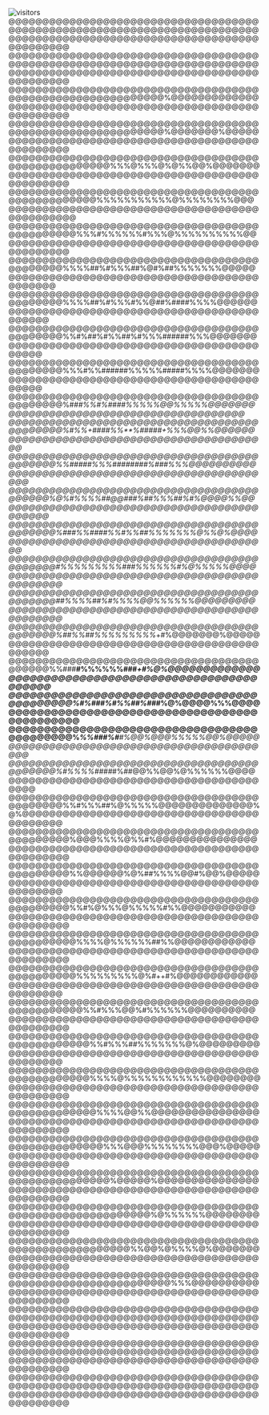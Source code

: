 
![visitors](https://vbr.nathanchung.dev/badge?page_id=Bojjiiii.Bojjiiiii&color=00cf00)
@@@@@@@@@@@@@@@@@@@@@@@@@@@@@@@@@@@@@@@@@@@@@@@@@@@@@@@@@@@@@@@@@@@@@@@@@@@@@@@@@@@@@@@@@@@@@@@@@@@@@@@@@@@@@@@@@@@@@@@@
@@@@@@@@@@@@@@@@@@@@@@@@@@@@@@@@@@@@@@@@@@@@@@@@@@@@@@@@@@@@@@@@@@@@@@@@@@@@@@@@@@@@@@@@@@@@@@@@@@@@@@@@@@@@@@@@@@@@@@@@
@@@@@@@@@@@@@@@@@@@@@@@@@@@@@@@@@@@@@@@@@@@@@@@@@@@@@@@@@@@@%@@@@@@@@@@@@@@@@@@@@@@@@@@@@@@@@@@@@@@@@@@@@@@@@@@@@@@@@@@@
@@@@@@@@@@@@@@@@@@@@@@@@@@@@@@@@@@@@@@@@@@@@@@@@@@@@@@@@@@@@%@@@@@@@%@@@@@@@@@@@@@@@@@@@@@@@@@@@@@@@@@@@@@@@@@@@@@@@@@@@
@@@@@@@@@@@@@@@@@@@@@@@@@@@@@@@@@@@@@@@@@@@@@@@@@@@@%%%@%%%@%@%%@@%@@@@@@@@@@@@@@@@@@@@@@@@@@@@@@@@@@@@@@@@@@@@@@@@@@@@@
@@@@@@@@@@@@@@@@@@@@@@@@@@@@@@@@@@@@@@@@@@@@@@@@@@%%%%%%%%%%%@%%%%%%%%@@@@@@@@@@@@@@@@@@@@@@@@@@@@@@@@@@@@@@@@@@@@@@@@@@
@@@@@@@@@@@@@@@@@@@@@@@@@@@@@@@@@@@@@@@@@@@@@@@%%%#%%%%%%#%%%@%%%%%%%%%%@@@@@@@@@@@@@@@@@@@@@@@@@@@@@@@@@@@@@@@@@@@@@@@@
@@@@@@@@@@@@@@@@@@@@@@@@@@@@@@@@@@@@@@@@@@@@@%%%%##%#%%%##%@#%##%%%%%%%@@@@@@@@@@@@@@@@@@@@@@@@@@@@@@@@@@@@@@@@@@@@@@@@@
@@@@@@@@@@@@@@@@@@@@@@@@@@@@@@@@@@@@@@@@@@@@@%%%%##%#%%%#%%@##%####%%%%@@@@@@@@@@@@@@@@@@@@@@@@@@@@@@@@@@@@@@@@@@@@@@@@@
@@@@@@@@@@@@@@@@@@@@@@@@@@@@@@@@@@@@@@@@@@@@@%%#%##%#%%##%#%%%######%%%@@@@@@@@@@@@@@@@@@@@@@@@@@@@@@@@@@@@@@@@@@@@@@@@@
@@@@@@@@@@@@@@@@@@@@@@@@@@@@@@@@@@@@@@@@@@@@@%%%#%%######%%%%%#####%%%%@@@@@@@@@@@@@@@@@@@@@@@@@@@@@@@@@@@@@@@@@@@@@@@@@
@@@@@@@@@@@@@@@@@@@@@@@@@@@@@@@@@@@@@@@@@@@@@%#*******#*#%%#%####%%*%%%@@%%%%%@@@@@@@@@@@@@@@@@@@@@@@@@@@@@@@@@@@@@@@@@@
@@@@@@@@@@@@@@@@@@@@@@@@@@@@@@@@@@@@@@@@@@@@@%#%%*+*####*%%**%#####+%%%@@%%@@@@@@@@@@@@@@@@@@@@@@@@@@@@@@@@@@@@@@@@@@@@@
@@@@@@@@@@@@@@@@@@@@@@@@@@@@@@@@@@@@@@@@@@@@%%#####%%%#*#######%###%%%@@@@@@@@@@@@@@@@@@@@@@@@@@@@@@@@@@@@@@@@@@@@@@@@@@
@@@@@@@@@@@@@@@@@@@@@@@@@@@@@@@@@@@@@@@@@@@%@%#%%%%##@@###%##%%%##%#%@@@@%%@@@@@@@@@@@@@@@@@@@@@@@@@@@@@@@@@@@@@@@@@@@@@
@@@@@@@@@@@@@@@@@@@@@@@@@@@@@@@@@@@@@@@@@@@@%###%%###***#%%#*%%##%%%%%%%@%%@%@@@@@@@@@@@@@@@@@@@@@@@@@@@@@@@@@@@@@@@@@@@
@@@@@@@@@@@@@@@@@@@@@@@@@@@@@@@@@@@@@@@@@@@@#%%%%%%%%%###%%%%%%#%@%%%%%@@@@@@@@@@@@@@@@@@@@@@@@@@@@@@@@@@@@@@@@@@@@@@@@@
@@@@@@@@@@@@@@@@@@@@@@@@@@@@@@@@@@@@@@@@@@@@##%%%%##%#%%%%@@%%%%%%@@@@@@@@@@@@@@@@@@@@@@@@@@@@@@@@@@@@@@@@@@@@@@@@@@@@@@
@@@@@@@@@@@@@@@@@@@@@@@@@@@@@@@@@@@@@@@@@@@@%##%%##%%%%%%%%%*+#%@@@@@@@%@@@@@@@@@@@@@@@@@@@@@@@@@@@@@@@@@@@@@@@@@@@@@@@@
@@@@@@@@@@@@@@@@@@@@@@@@@@@@@@@@@@@@@@@@@@@%%###**#%%%%%%###*+#%@%@@@@@@@@@@@@@@@@@@@@@@@@@@@@@@@@@@@@@@@@@@@@@@@@@@@@@@
@@@@@@@@@@@@@@@@@@@@@@@@@@@@@@@@@@@@@@@@@@@@%#%###%#%%##%#*##%@%@@@@%%%@@@@@@@@@@@@@@@@@@@@@@@@@@@@@@@@@@@@@@@@@@@@@@@@@
@@@@@@@@@@@@@@@@@@@@@@@@@@@@@@@@@@@@@@@@@@@@%*%%###%#******#%@@%@@@%%%%%@@%@@@@@@@@@@@@@@@@@@@@@@@@@@@@@@@@@@@@@@@@@@@@@
@@@@@@@@@@@@@@@@@@@@@@@@@@@@@@@@@@@@@@@@@@@@%#%%%%##*#*#*#%##@@%%@@%@%%%%%%@@@@@@@@@@@@@@@@@@@@@@@@@@@@@@@@@@@@@@@@@@@@@
@@@@@@@@@@@@@@@@@@@@@@@@@@@@@@@@@@@@@@@@@@@@@%%#%%%##%@%%%%%@@@@@@@@@@@@@@%@%@@@@@@@@@@@@@@@@@@@@@@@@@@@@@@@@@@@@@@@@@@@
@@@@@@@@@@@@@@@@@@@@@@@@@@@@@@@@@@@@@@@@@@@@@@%@@@%%%%@%%#%@@@@@@@@@@@@@@@@@@@@@@@@@@@@@@@@@@@@@@@@@@@@@@@@@@@@@@@@@@@@@
@@@@@@@@@@@@@@@@@@@@@@@@@@@@@@@@@@@@@@@@@@@@@@%%@@@@@@%@%##%%%%@@#%@@%@@@@@@@@@@@@@@@@@@@@@@@@@@@@@@@@@@@@@@@@@@@@@@@@@@
@@@@@@@@@@@@@@@@@@@@@@@@@@@@@@@@@@@@@@@@@@@@@@%%#%@%%%@%%%%%#%%@@@@@@@@@@@@@@@@@@@@@@@@@@@@@@@@@@@@@@@@@@@@@@@@@@@@@@@@@
@@@@@@@@@@@@@@@@@@@@@@@@@@@@@@@@@@@@@@@@@@@@@@@%%%%@%%%%%%##%%@@@@@@@@@@@@@@@@@@@@@@@@@@@@@@@@@@@@@@@@@@@@@@@@@@@@@@@@@@
@@@@@@@@@@@@@@@@@@@@@@@@@@@@@@@@@@@@@@@@@@@@@@@%%%%%%%%%@%#++#%@@@@@@@@@@@@@@@@@@@@@@@@@@@@@@@@@@@@@@@@@@@@@@@@@@@@@@@@@
@@@@@@@@@@@@@@@@@@@@@@@@@@@@@@@@@@@@@@@@@@@@@@@@%%#%%%@@%#%%%%%%@@@@@@@@@@@@@@@@@@@@@@@@@@@@@@@@@@@@@@@@@@@@@@@@@@@@@@@@
@@@@@@@@@@@@@@@@@@@@@@@@@@@@@@@@@@@@@@@@@@@@@@@@@%%#%%%##%%%%%%%@%@@@@@@@@@@@@@@@@@@@@@@@@@@@@@@@@@@@@@@@@@@@@@@@@@@@@@@
@@@@@@@@@@@@@@@@@@@@@@@@@@@@@@@@@@@@@@@@@@@@@@@@@%%%%@%%%%%%%%%%%%@@@@@@@@@@@@@@@@@@@@@@@@@@@@@@@@@@@@@@@@@@@@@@@@@@@@@@
@@@@@@@@@@@@@@@@@@@@@@@@@@@@@@@@@@@@@@@@@@@@@@@@@@%%%%@@%%@@@@@@@@@@@@@@@@@@@@@@@@@@@@@@@@@@@@@@@@@@@@@@@@@@@@@@@@@@@@@@
@@@@@@@@@@@@@@@@@@@@@@@@@@@@@@@@@@@@@@@@@@@@@@@@@@@%%%@@@%%%%%%%%@@@%@@@@@@@@@@@@@@@@@@@@@@@@@@@@@@@@@@@@@@@@@@@@@@@@@@@
@@@@@@@@@@@@@@@@@@@@@@@@@@@@@@@@@@@@@@@@@@@@@@@@@@@@%@@@@@%@@@@@@@@@@@@@@@@@@@@@@@@@@@@@@@@@@@@@@@@@@@@@@@@@@@@@@@@@@@@@
@@@@@@@@@@@@@@@@@@@@@@@@@@@@@@@@@@@@@@@@@@@@@@@@@@@@@@@@@@%@%%%%%%@@@@@@@@@@@@@@@@@@@@@@@@@@@@@@@@@@@@@@@@@@@@@@@@@@@@@@
@@@@@@@@@@@@@@@@@@@@@@@@@@@@@@@@@@@@@@@@@@@@@@@@@@@@@@@%%@@%@%%%%@%@@@@@@@@@@@@@@@@@@@@@@@@@@@@@@@@@@@@@@@@@@@@@@@@@@@@@
@@@@@@@@@@@@@@@@@@@@@@@@@@@@@@@@@@@@@@@@@@@@@@@@@@@@@@@@@@@@@%%%@@@@@@@@@@@@@@@@@@@@@@@@@@@@@@@@@@@@@@@@@@@@@@@@@@@@@@@@
@@@@@@@@@@@@@@@@@@@@@@@@@@@@@@@@@@@@@@@@@@@@@@@@@@@@@@@@@@@@@@@@@@@@@@@@@@@@@@@@@@@@@@@@@@@@@@@@@@@@@@@@@@@@@@@@@@@@@@@@
@@@@@@@@@@@@@@@@@@@@@@@@@@@@@@@@@@@@@@@@@@@@@@@@@@@@@@@@@@@@@@@@@@@@@@@@@@@@@@@@@@@@@@@@@@@@@@@@@@@@@@@@@@@@@@@@@@@@@@@@
@@@@@@@@@@@@@@@@@@@@@@@@@@@@@@@@@@@@@@@@@@@@@@@@@@@@@@@@@@@@@@@@@@@@@@@@@@@@@@@@@@@@@@@@@@@@@@@@@@@@@@@@@@@@@@@@@@@@@@@@
